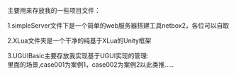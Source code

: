 主要用来存放我的一些项目文件：  
  
1.simpleServer文件下是一个简单的web服务器搭建工具netbox2，各位可以自取  
  
2.XLua文件夹是一个干净的纯基于XLua的Unity框架  
  
3.UGUIBasic主要存放我实现基于UGUI实现的管理:  
  里面的场景,case001为案例1，case002为案例2以此类推.....
